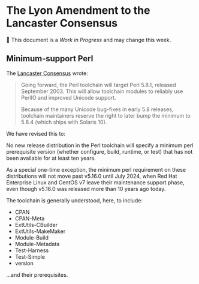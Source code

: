 # The Lyon Amendment to the Lancaster Consensus

🚧 This document is a *Work in Progress* and may change this week.

## Minimum-support Perl

The [Lancaster Consensus](lancaster-consensus.md) wrote:

> Going forward, the Perl toolchain will target Perl 5.8.1, released September
> 2003. This will allow toolchain modules to reliably use PerlIO and improved
> Unicode support.
>
> Because of the many Unicode bug-fixes in early 5.8 releases, toolchain
> maintainers reserve the right to later bump the minimum to 5.8.4 (which ships
> with Solaris 10).

We have revised this to:

No new release distribution in the Perl toolchain will specify a minimum perl
prerequisite version (whether configure, build, runtime, or test) that has not
been available for at least ten years.

As a special one-time exception, the minimum perl requirement on these
distributions will not move past v5.16.0 until July 2024, when Red Hat
Enterprise Linux and CentOS v7 leave their maintenance support phase, even
though v5.16.0 was released more than 10 years ago today.

The toolchain is generally understood, here, to include:
* CPAN
* CPAN-Meta
* ExtUtils-CBuilder
* ExtUtils-MakeMaker
* Module-Build
* Module-Metadata
* Test-Harness
* Test-Simple
* version

...and their prerequisites.


